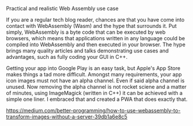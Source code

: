 Practical and realistic Web Assembly use case

If you are a regular tech blog reader, chances are that you have come into contact with WebAssembly (Wasm) and the hype that surrounds it. Put simply, WebAssembly is a byte code that can be executed by web browsers, which means that applications written in any language could be compiled into WebAssembly and then executed in your browser. The hype brings many quality articles and talks demonstrating use cases and advantages, such as fully coding your GUI in C++.

Getting your app into Google Play is an easy task, but Apple's App Store makes things a tad more difficult. Amongst many requirements, your app icon images must not have an alpha channel. Even if said alpha channel is unused. Now removing the alpha channel is not rocket sciene and a matter of minutes, using ImageMagick (written in C++) it can be achieved with a simple one liner. I embraced that and created a PWA that does exactly that.

https://medium.com/better-programming/how-to-use-webassembly-to-transform-images-without-a-server-39db1a6e8c5
